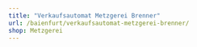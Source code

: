 ```yaml
---
title: "Verkaufsautomat Metzgerei Brenner"
url: /baienfurt/verkaufsautomat-metzgerei-brenner/
shop: Metzgerei
---
```

